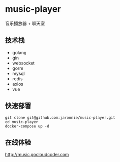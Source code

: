 # music-player

音乐播放器 + 聊天室

## 技术栈

* golang
* gin
* websocket
* gorm
* mysql
* redis
* axios
* vue

## 快速部署

```shell
git clone git@github.com:jaronnie/music-player.git
cd music-player
docker-compose up -d
```

## 在线体验

http://music.gocloudcoder.com